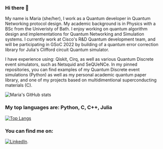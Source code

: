 ### Hi there 👋
My name is Maria (she/her), I work as a Quantum developer in Quantum Networking protocol design. My academic background is in Physics with a BSc from the Univeristy of Bath. I enjoy working on quantum algorithm design and implementations for Quantum Networking and Simulation systems. I currently work at Cisco's R&D Quantum development team, and will be participating in GSoC 2022 by building of a quantum error correction library for Julia's Clifford circuit Quantum simulator.

I have experience using: Qiskit, Cirq, as well as various Quantum Discrete event simulators, such as Netsquid and SeQUeNCe. In my pinned repositories, you can find examples of my Quantum Discrete event simulations (Python) as well as my personal academic quantum paper library, and one of my projects based on multidimentional superconducting materials (C).

![Maria's GitHub stats](https://github-readme-stats.vercel.app/api?username=mgg39&count_private=true&show_icons=true&theme=nightowl&hide=prs,contribs)

### My top languages are: Python, C, C++, Julia
[![Top Langs](https://github-readme-stats.vercel.app/api/top-langs/?username=mgg39&langs_count=8)](https://github.com/mgg39/github-readme-stats)

<!-- Actual text -->

### You can find me on:
[![LinkedIn][1.2]][1].

<!-- Icons -->

[1.2]: ![image](https://user-images.githubusercontent.com/73605937/176429035-f7be507d-d050-46a6-ab60-01c0ca0b618e.png) 

<!-- Links to your social media accounts -->

[1]: https://www.linkedin.com/in/maria-gragera-garces/
